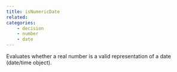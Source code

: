 ```yaml
---
title: isNumericDate
related:
categories:
    - decision
    - number
    - date
---
```


Evaluates whether a real number is a valid representation of a
        date (date/time object).